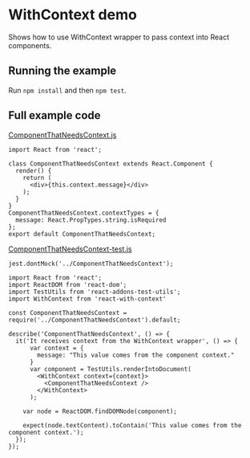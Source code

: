 # WithContext demo

Shows how to use WithContext wrapper to pass context into React components.

## Running the example

Run `npm install` and then `npm test`.

## Full example code

[ComponentThatNeedsContext.js](https://github.com/mattzeunert/react-with-context-demo/blob/master/ComponentThatNeedsContext.js)

	import React from 'react';

	class ComponentThatNeedsContext extends React.Component {
	  render() {
	    return (
	      <div>{this.context.message}</div>
	    );
	  }
	}
	ComponentThatNeedsContext.contextTypes = {
	  message: React.PropTypes.string.isRequired
	};
	export default ComponentThatNeedsContext;

[ComponentThatNeedsContext-test.js](https://github.com/mattzeunert/react-with-context-demo/blob/master/__tests__/ComponentThatNeedsContext-test.js)

	jest.dontMock('../ComponentThatNeedsContext');

	import React from 'react';
	import ReactDOM from 'react-dom';
	import TestUtils from 'react-addons-test-utils';
	import WithContext from 'react-with-context'

	const ComponentThatNeedsContext = require('../ComponentThatNeedsContext').default;

	describe('ComponentThatNeedsContext', () => {
	  it('It receives context from the WithContext wrapper', () => {
	      var context = {
	        message: "This value comes from the component context."
	      }
	      var component = TestUtils.renderIntoDocument(
	        <WithContext context={context}>
	          <ComponentThatNeedsContext />
	        </WithContext>
	      );

	    var node = ReactDOM.findDOMNode(component);

	    expect(node.textContent).toContain('This value comes from the component context.');
	  });
	});
